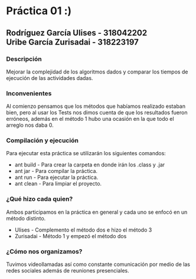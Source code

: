 # Práctica 01 :)

## Rodríguez García Ulises - 318042202 &emsp;&emsp;&emsp;&emsp;&emsp; Uribe García Zurisadai - 318223197

### Descripción
Mejorar la complejidad de los algoritmos dados y comparar los tiempos de ejecución de las actividades dadas.

### Inconvenientes
Al comienzo pensamos que los métodos que habíamos realizado estaban bien, pero al usar los Tests nos dimos cuenta de que los resultados fueron erróneos, además en el método 1 hubo una ocasión en la que todo el arreglo nos daba 0.

### Compilación y ejecución
Para ejecutar esta práctica se utilizarán los siguientes comandos:
* ant build - Para crear la carpeta en donde irán los .class y .jar
* ant jar - Para compilar la práctica.
* ant run - Para ejecutar la práctica.
* ant clean - Para limpiar el proyecto.

### ¿Qué hizo cada quien?
Ambos participamos en la práctica en general y cada uno se enfocó en un método distinto.

* Ulises - Complemento el método dos e hizo el método 3
* Zurisadai - Método 1 y empezó el método dos

### ¿Cómo nos organizamos?
Tuvimos videollamadas así como constante comunicación por medio de las redes sociales además de reuniones presenciales.
